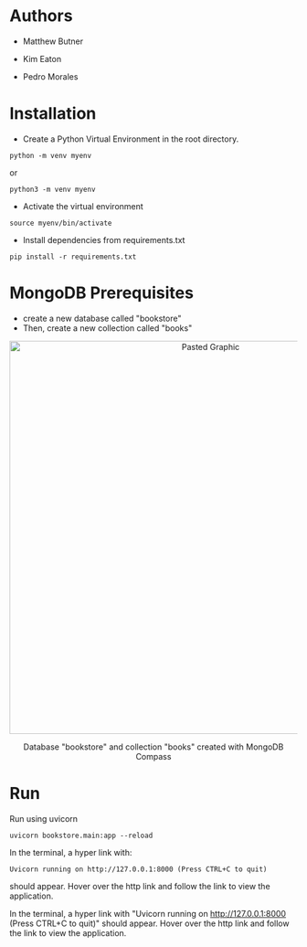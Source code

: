 # Authors
* Matthew Butner

* Kim Eaton

* Pedro Morales

# Installation

* Create a Python Virtual Environment in the root directory.

```python -m venv myenv```

or

```python3 -m venv myenv```

* Activate the virtual environment
```
source myenv/bin/activate
```

* Install dependencies from requirements.txt
```
pip install -r requirements.txt
```

# MongoDB Prerequisites
* create a new database called "bookstore"
* Then, create a new collection called "books"


<p align = "center">
<img width="688" alt="Pasted Graphic" src="https://github.com/pedromorales451/CPSC-449-Final-Project/assets/70175052/8e17a692-7910-41a9-901b-8fa76ff7b199">
</p>
<p align = "center">
Database "bookstore" and collection "books" created with MongoDB Compass
</p>

# Run
Run using uvicorn 
```
uvicorn bookstore.main:app --reload
```
In the terminal, a hyper link with: 
```
Uvicorn running on http://127.0.0.1:8000 (Press CTRL+C to quit) 
```
should appear. Hover over the http link and follow the link to view the application.

In the terminal, a hyper link with "Uvicorn running on http://127.0.0.1:8000 (Press CTRL+C to quit)" should appear. Hover over the http link and follow the link to view the application.



